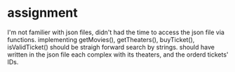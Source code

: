 # assignment
I'm not familier with json files, didn't had the time to access the json file via functions.
implementing getMovies(), getTheaters(), buyTicket(), isValidTicket() should be straigh forward search by strings.
should have written in the json file each complex with its theaters, and the orderd tickets' IDs.
